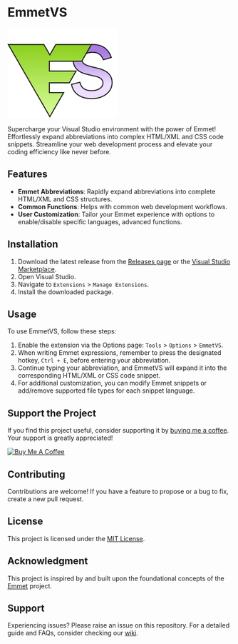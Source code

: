 # EmmetVS

![EmmetVS Logo](https://github.com/aglasencnik/EmmetVS/blob/master/EmmetVS/Resources/Icon.png)

Supercharge your Visual Studio environment with the power of Emmet! Effortlessly expand abbreviations into complex HTML/XML and CSS code snippets. Streamline your web development process and elevate your coding efficiency like never before.

## Features

- **Emmet Abbreviations**: Rapidly expand abbreviations into complete HTML/XML and CSS structures.
- **Common Functions**: Helps with common web development workflows.
- **User Customization**: Tailor your Emmet experience with options to enable/disable specific languages, advanced functions.

## Installation

1. Download the latest release from the [Releases page](https://github.com/aglasencnik/EmmetVS/releases) or the [Visual Studio Marketplace](https://marketplace.visualstudio.com/items?itemName=AmadejGlasencnik.EmmetVS).
2. Open Visual Studio.
3. Navigate to `Extensions` > `Manage Extensions`.
4. Install the downloaded package.

## Usage

To use EmmetVS, follow these steps:

1. Enable the extension via the Options page: `Tools` > `Options` > `EmmetVS`.
2. When writing Emmet expressions, remember to press the designated hotkey, `Ctrl + E`, before entering your abbreviation.
3. Continue typing your abbreviation, and EmmetVS will expand it into the corresponding HTML/XML or CSS code snippet.
4. For additional customization, you can modify Emmet snippets or add/remove supported file types for each snippet language.

## Support the Project

If you find this project useful, consider supporting it by [buying me a coffee](https://www.buymeacoffee.com/aglasencnik). Your support is greatly appreciated!

<a href="https://www.buymeacoffee.com/aglasencnik" target="_blank"><img src="https://cdn.buymeacoffee.com/buttons/default-orange.png" alt="Buy Me A Coffee" height="41" width="174"></a>

## Contributing

Contributions are welcome! If you have a feature to propose or a bug to fix, create a new pull request.

## License

This project is licensed under the [MIT License](https://github.com/aglasencnik/EmmetVS/blob/master/LICENSE.txt).

## Acknowledgment

This project is inspired by and built upon the foundational concepts of the [Emmet](https://emmet.io/) project.

## Support

Experiencing issues? Please raise an issue on this repository. For a detailed guide and FAQs, consider checking our [wiki](https://github.com/aglasencnik/EmmetVS/wiki).
